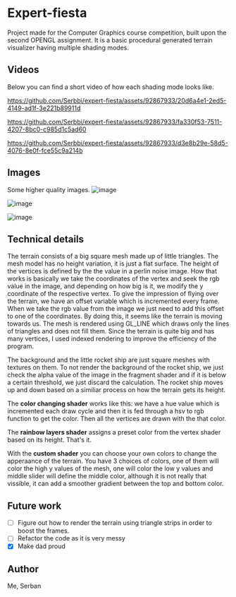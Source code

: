 # Expert-fiesta
Project made for the Computer Graphics course competition, built upon the second OPENGL assignment. It is a basic procedural generated terrain visualizer having multiple shading modes. 

## Videos
Below you can find a short video of how each shading mode looks like.

https://github.com/Serbbi/expert-fiesta/assets/92867933/20d6a4e1-2ed5-4149-ad1f-3e221b89911d



https://github.com/Serbbi/expert-fiesta/assets/92867933/fa330f53-7511-4207-8bc0-c985d1c5ad60



https://github.com/Serbbi/expert-fiesta/assets/92867933/d3e8b29e-58d5-4076-8e0f-fce55c9a214b

## Images
Some higher quality images.
![image](https://github.com/Serbbi/expert-fiesta/assets/92867933/8e3b15aa-9956-42a8-8f29-dcc6bf17142a)

![image](https://github.com/Serbbi/expert-fiesta/assets/92867933/25792553-582c-4930-9f9f-b499537afa23)

![image](https://github.com/Serbbi/expert-fiesta/assets/92867933/b5243d45-4c4f-4721-8f9f-158e9ccde238)


## Technical details
The terrain consists of a big square mesh made up of little triangles. The mesh model has no height variation, it is just a flat surface. The height of the vertices is defined by the the value in a perlin noise image. How that works is basically we take the coordinates of the vertex and seek the rgb value in the image, and depending on how big is it, we modify the y coordinate of the respective vertex. To give the impression of flying over the terrain, we have an offset variable which is incremented every frame. When we take the rgb value from the image we just need to add this offset to one of the coordinates. By doing this, it seems like the terrain is moving towards us. The mesh is rendered using GL_LINE which draws only the lines of triangles and does not fill them. Since the terrain is quite big and has many vertices, I used indexed rendering to improve the efficiency of the program.

The background and the little rocket ship are just square meshes with textures on them. To not render the background of the rocket ship, we just check the alpha value of the image in the fragment shader and if it is below a certain threshold, we just discard the calculation. The rocket ship moves up and down based on a similiar process on how the terrain gets its height.

The **color changing shader** works like this: we have a hue value which is incremented each draw cycle and then it is fed through a hsv to rgb function to get the color. Then all the vertices are drawn with the that color.

The **rainbow layers shader** assigns a preset color from the vertex shader based on its height. That's it.

With the **custom shader** you can choose your own colors to change the apperaance of the terrain. You have 3 choices of colors, one of them will color the high y values of the mesh, one will color the low y values and middle slider will define the middle color, although it is not really that vissible, it can add a smoother gradient between the top and bottom color.

## Future work
- [ ] Figure out how to render the terrain using triangle strips in order to boost the frames.
- [ ] Refactor the code as it is very messy
- [x] Make dad proud

## Author
Me, Serban

